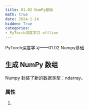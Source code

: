 ```yaml
---
title: 01.02 NumPy基础
math: true
date: 2024-1-14
hidden: True
categories:
- PyTorch深度学习-offline
---
```


PyTorch深度学习——01.02 Numpy基础

<!-- more -->

## 生成 NumPy 数组

Numpy 封装了新的数据类型：ndarray。

### 属性

1. 
